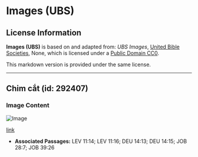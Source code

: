 # Images (UBS)

## License Information

**Images (UBS)** is based on and adapted from: _UBS Images_, [United Bible Societies](https://unitedbiblesocieties.org/), None, which is licensed under a [Public Domain CC0](https://creativecommons.org/public-domain/cc0/).

This markdown version is provided under the same license.



--------------------------------

## Chim cắt (id: 292407)

### Image Content

![Image](https://cdn.aquifer.bible/aquifer-content/resources/Media/WEB-0566_kestrel.jpg)

[link](https://cdn.aquifer.bible/aquifer-content/resources/Media/WEB-0566_kestrel.jpg)

* **Associated Passages:** LEV 11:14; LEV 11:16; DEU 14:13; DEU 14:15; JOB 28:7; JOB 39:26

